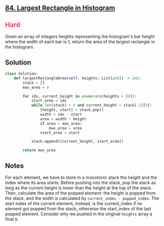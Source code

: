 ## [84. Largest Rectangle in Histogram](https://leetcode.com/problems/largest-rectangle-in-histogram/)

<h2 style="color:#ff375f">Hard</h2>

Given an array of integers heights representing the histogram's bar height where the width of each bar is 1, return the area of the largest rectangle in the histogram.

## Solution
```python
class Solution:
    def largestRectangleArea(self, heights: List[int]) -> int:
        stack = []
        max_area = 0

        for idx, current_height in enumerate(heights + [0]):
            start_area = idx
            while len(stack) > 0 and current_height < stack[-1][0]:
                [height, start] = stack.pop()
                width = idx - start
                area = width * height
                if area > max_area:
                    max_area = area
                start_area = start

            stack.append([current_height, start_area])

        return max_area
```

## Notes
For each element, we have to store in a monotonic stack the height and the index where its area starts. Before pushing into the stack, pop the stack as long as the current height is lower than the height at the top of the stack. Then, calculate the area of the popped element: the height is popped from the stack, and the width is calculated by `current_index - popped_index`. The start index of the current element, instead, is the current_index if no element got popped from the stack, otherwise the start_index of the last popped element. Consider why we pushed in the original `heights` array a final `0`.
